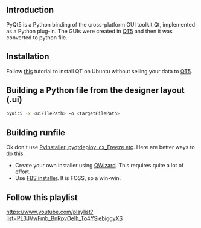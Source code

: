 ## Introduction
PyQt5 is a Python binding of the cross-platform GUI toolkit Qt, implemented as a Python plug-in.
The GUIs were created in [QT5](https://www.qt.io/) and then it was converted to python file.

## Installation
Follow [this](https://linuxways.net/ubuntu/how-to-install-qt-on-ubuntu-20-04/) tutorial to install QT on Ubuntu without selling your data to [QT5](https://www.qt.io/).

## Building a Python file from the designer layout (.ui)

```sh
pyuic5 -x <uiFilePath> -o <targetFilePath>
```

## Building runfile
Ok don't use [PyInstaller, pyqtdeploy, cx_Freeze etc](https://stackoverflow.com/a/56695405/14598633). Here are better ways to do this.

* Create your own installer using [QWizard](https://doc.qt.io/qtforpython-5/PySide2/QtWidgets/QWizard.html). This requires quite a lot of effort.
* Use [FBS installer](https://github.com/mherrmann/fbs). It is FOSS, so a win-win.

## Follow this playlist
https://www.youtube.com/playlist?list=PL3JVwFmb_BnRpvOeIh_To4YSiebiggyXS